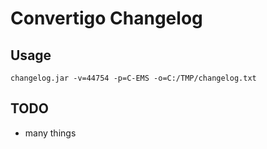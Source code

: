 # Convertigo Changelog

## Usage

```
changelog.jar -v=44754 -p=C-EMS -o=C:/TMP/changelog.txt
```

## TODO

* many things
